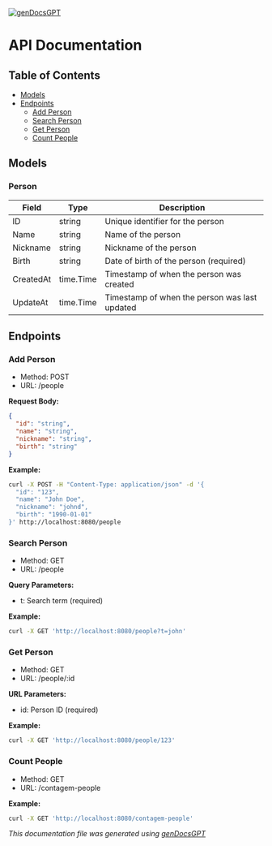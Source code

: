 [![genDocsGPT](https://img.shields.io/badge/Doc%20generated%20by-genDocsGPT-blue)](https://github.com/marco-rosner/genDocsGPT)

# API Documentation

## Table of Contents
- [Models](#models)
- [Endpoints](#endpoints)
  - [Add Person](#add-person)
  - [Search Person](#search-person)
  - [Get Person](#get-person)
  - [Count People](#count-people)

## Models
### Person
| Field      | Type      | Description                                |
|------------|-----------|--------------------------------------------|
| ID         | string    | Unique identifier for the person            |
| Name       | string    | Name of the person                          |
| Nickname   | string    | Nickname of the person                      |
| Birth      | string    | Date of birth of the person (required)      |
| CreatedAt  | time.Time | Timestamp of when the person was created    |
| UpdateAt   | time.Time | Timestamp of when the person was last updated |

## Endpoints

### Add Person
- Method: POST
- URL: /people

**Request Body:**
```json
{
  "id": "string",
  "name": "string",
  "nickname": "string",
  "birth": "string"
}
```

**Example:**
```bash
curl -X POST -H "Content-Type: application/json" -d '{
  "id": "123",
  "name": "John Doe",
  "nickname": "johnd",
  "birth": "1990-01-01"
}' http://localhost:8080/people
```

### Search Person
- Method: GET
- URL: /people

**Query Parameters:**
- t: Search term (required)

**Example:**
```bash
curl -X GET 'http://localhost:8080/people?t=john'
```

### Get Person
- Method: GET
- URL: /people/:id

**URL Parameters:**
- id: Person ID (required)

**Example:**
```bash
curl -X GET 'http://localhost:8080/people/123'
```

### Count People
- Method: GET
- URL: /contagem-people

**Example:**
```bash
curl -X GET 'http://localhost:8080/contagem-people'
```

*This documentation file was generated using [genDocsGPT](https://github.com/marco-rosner/genDocsGPT)*